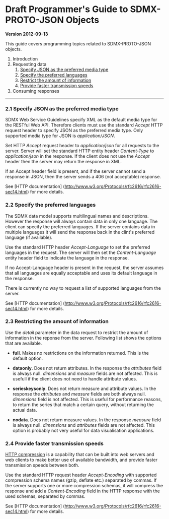 # Draft Programmer's Guide to SDMX-PROTO-JSON Objects

**Version 2012-09-13**

This guide covers programming topics related to SDMX-PROTO-JSON objects.

1. Introduction
2. Requesting data
    1. [Specify JSON as the preferred media type](#21)
    2. [Specify the preferred languages](#22)
    3. [Restrict the amount of information](#23)
    4. [Provide faster transmission speeds](#24)
3. Consuming responses

----

### <a name="21">2.1</a> Specify JSON as the preferred media type

SDMX Web Service Guidelines specify XML as the default media type for the
RESTful Web API. Therefore clients must use the standard *Accept* HTTP request 
header to specify JSON as the preferred media type. Only supported media type
for JSON is *application/JSON*. 

Set HTTP *Accept* request header to *application/json* for all requests to the 
server. Server will set the standard HTTP entity header *Content-Type* to 
*application/json* in the response. If the client does not use the *Accept*
header then the server may return the response in XML.

If an Accept header field is present, and if the server cannot send a response 
in JSON, then the server sends a 406 (not acceptable) response.

See [HTTP documentation]
(http://www.w3.org/Protocols/rfc2616/rfc2616-sec14.html) for more details. 


### <a name="22">2.2</a> Specify the preferred languages

The SDMX data model supports multilingual names and descriptions. However the 
response will always contain data in only one language. The client can specify the
preferred languages. If the server contains data in multiple languages it will 
send the response back in the clint's preferred language (if available).

Use the standard HTTP header *Accept-Language* to set the preferred languages
in the request. The server will then set the *Content-Language* entity 
header field to indicate the language in the response. 

If no Accept-Language header is present in the request, the server assumes that 
all languages are equally acceptable and uses its default language in the response.

There is currently no way to request a list of supported languages from the 
server.

See [HTTP documentation]
(http://www.w3.org/Protocols/rfc2616/rfc2616-sec14.html) for more details. 


### <a name="23">2.3</a> Restricting the amount of information

Use the *detail* parameter in the data request to restrict the amount of information
in the reponse from the server. Following list shows the options that are 
available.

- **full**. Makes no restrictions on the information returned. This is the 
default option.

- **dataonly**. Does not return attributes. In the response the 
*attributes* field is always null. *dimensions* and *measure* fields are not
affected. This is usefull if the client does not need to handle attribute values.

- **serieskeysonly**. Does not return measure and attribute values. In the
response the *attributes* and *measure* fields are both always null. *dimensions*
field is not affected. This is useful for performance reasons, to return the 
series that match a certain query, without returning the actual data.

- **nodata**. Does not return measure values. In the response *measure* field is
always null. *dimensions* and *attributes* fields are not affected. This option
is probably not very useful for data visualisation applications.


### <a name="24">2.4</a> Provide faster transmission speeds

[HTTP compression](http://en.wikipedia.org/wiki/HTTP_compression) is a 
capability that can be built into web servers and web clients to make better use
of available bandwidth, and provide faster transmission speeds between both.

Use the standard HTTP request header *Accept-Encoding* with supported compression
schema names (gzip, deflate etc.) separated by commas. If the server supports one
or more compression schemas, it will compress the response and add a *Content-Encoding*
field in the HTTP response with the used schemas, separated by commas.

See [HTTP documentation]
(http://www.w3.org/Protocols/rfc2616/rfc2616-sec14.html) for more details. 
